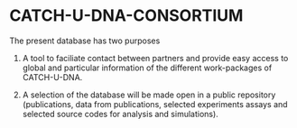 # CATCH-U-DNA-CONSORTIUM


The present database has two purposes  

1) A tool to faciliate contact between partners and provide easy access to global and particular information of the different work-packages of CATCH-U-DNA.  

2) A selection of the database will be made open in a public repository (publications, data from publications, selected experiments assays and selected source codes for analysis and simulations).






